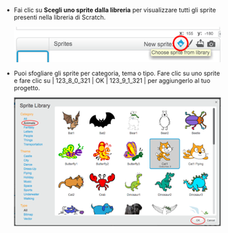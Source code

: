 + Fai clic su **Scegli uno sprite dalla libreria** per visualizzare tutti gli sprite presenti nella libreria di Scratch.
    
    ![immagine dello schermo](images/sprite-library.png)

+ Puoi sfogliare gli sprite per categoria, tema o tipo. Fare clic su uno sprite e fare clic su | 123_8_0_321 | OK | 123_9_1_321 | per aggiungerlo al tuo progetto.
    
    ![immagine dello schermo](images/sprite-choose.png)